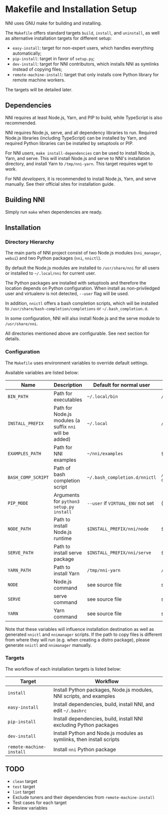 # Makefile and Installation Setup

NNI uses GNU make for building and installing.

The `Makefile` offers standard targets `build`, `install`, and `uninstall`, as well as alternative installation targets for different setup:

* `easy-install`: target for non-expert users, which handles everything automatically;
* `pip-install`: target in favor of `setup.py`;
* `dev-install`: target for NNI contributors, which installs NNI as symlinks instead of copying files;
* `remote-machine-install`: target that only installs core Python library for remote machine workers.

The targets will be detailed later.

## Dependencies

NNI requires at least Node.js, Yarn, and PIP to build, while TypeScript is also recommended.

NNI requires Node.js, serve, and all dependency libraries to run.
Required Node.js libraries (including TypeScript) can be installed by Yarn, and required Python libraries can be installed by setuptools or PIP.

For NNI *users*, `make install-dependencies` can be used to install Node.js, Yarn, and serve.
This will install Node.js and serve to NNI's installation directory, and install Yarn to `/tmp/nni-yarn`.
This target requires wget to work.

For NNI *developers*, it is recommended to install Node.js, Yarn, and serve manually.
See their official sites for installation guide.

## Building NNI

Simply run `make` when dependencies are ready.

## Installation

### Directory Hierarchy

The main parts of NNI project consist of two Node.js modules (`nni_manager`, `webui`) and two Python packages (`nni`, `nnictl`).

By default the Node.js modules are installed to `/usr/share/nni` for all users or installed to `~/.local/nni` for current user.

The Python packages are installed with setuptools and therefore the location depends on Python configuration.
When install as non-priviledged user and virtualenv is not detected, `--user` flag will be used.

In addition, `nnictl` offers a bash completion scripts, which will be installed to `/usr/share/bash-completion/completions` or `~/.bash_completion.d`.

In some configuration, NNI will also install Node.js and the serve module to `/usr/share/nni`.

All directories mentioned above are configurable. See next section for details.

### Configuration

The `Makefile` uses environment variables to override default settings.

Available variables are listed below:

| Name               | Description                                             | Default for normal user           | Default for root                                |
|--------------------|---------------------------------------------------------|-----------------------------------|-------------------------------------------------|
| `BIN_PATH`         | Path for executables                                    | `~/.local/bin`                    | `/usr/bin`                                      |
| `INSTALL_PREFIX`   | Path for Node.js modules (a suffix `nni` will be added) | `~/.local`                        | `/usr/share`                                    |
| `EXAMPLES_PATH`    | Path for NNI examples                                   | `~/nni/examples`                  | `$INSTALL_PREFIX/nni/examples`                  |
| `BASH_COMP_SCRIPT` | Path of bash completion script                          | `~/.bash_completion.d/nnictl`     | `/usr/share/bash-completion/completions/nnictl` |
| `PIP_MODE`         | Arguments for `python3 setup.py install`                | `--user` if `VIRTUAL_ENV` not set | (empty)                                         |
| `NODE_PATH`        | Path to install Node.js runtime                         | `$INSTALL_PREFIX/nni/node`        | `$INSTALL_PREFIX/nni/node`                      |
| `SERVE_PATH`       | Path to install serve package                           | `$INSTALL_PREFIX/nni/serve`       | `$INSTALL_PREFIX/nni/serve`                     |
| `YARN_PATH`        | Path to install Yarn                                    | `/tmp/nni-yarn`                   | `/tmp/nni-yarn`                                 |
| `NODE`             | Node.js command                                         | see source file                   | see source file                                 |
| `SERVE`            | serve command                                           | see source file                   | see source file                                 |
| `YARN`             | Yarn command                                            | see source file                   | see source file                                 |

Note that these variables will influence installation destination as well as generated `nnictl` and `nnimanager` scripts.
If the path to copy files is different from where they will run (e.g. when creating a distro package), please generate `nnictl` and `nnimanager` manually.

### Targets

The workflow of each installation targets is listed below:

| Target                   | Workflow                                                             |
|--------------------------|----------------------------------------------------------------------|
| `install`                | Install Python packages, Node.js modules, NNI scripts, and examples  |
| `easy-install`           | Install dependencies, build, install NNI, and edit `~/.bashrc`       |
| `pip-install`            | Install dependencies, build, install NNI excluding Python packages   |
| `dev-install`            | Install Python and Node.js modules as symlinks, then install scripts |
| `remote-machine-install` | Install `nni` Python package                                         |

## TODO

* `clean` target
* `test` target
* `lint` target
* Exclude tuners and their dependencies from `remote-machine-install`
* Test cases for each target
* Review variables
